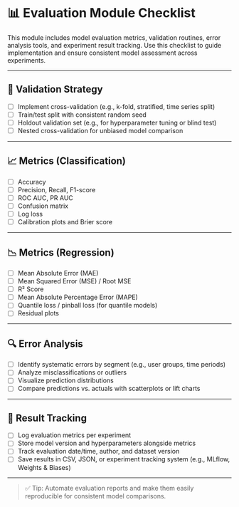 # 📊 Evaluation Module Checklist

This module includes model evaluation metrics, validation routines, error analysis tools, and experiment result tracking. Use this checklist to guide implementation and ensure consistent model assessment across experiments.

---

## 🧪 Validation Strategy

- [ ] Implement cross-validation (e.g., k-fold, stratified, time series split)
- [ ] Train/test split with consistent random seed
- [ ] Holdout validation set (e.g., for hyperparameter tuning or blind test)
- [ ] Nested cross-validation for unbiased model comparison

---

## 📈 Metrics (Classification)

- [ ] Accuracy
- [ ] Precision, Recall, F1-score
- [ ] ROC AUC, PR AUC
- [ ] Confusion matrix
- [ ] Log loss
- [ ] Calibration plots and Brier score

---

## 📉 Metrics (Regression)

- [ ] Mean Absolute Error (MAE)
- [ ] Mean Squared Error (MSE) / Root MSE
- [ ] R² Score
- [ ] Mean Absolute Percentage Error (MAPE)
- [ ] Quantile loss / pinball loss (for quantile models)
- [ ] Residual plots

---

## 🔍 Error Analysis

- [ ] Identify systematic errors by segment (e.g., user groups, time periods)
- [ ] Analyze misclassifications or outliers
- [ ] Visualize prediction distributions
- [ ] Compare predictions vs. actuals with scatterplots or lift charts

---

## 📁 Result Tracking

- [ ] Log evaluation metrics per experiment
- [ ] Store model version and hyperparameters alongside metrics
- [ ] Track evaluation date/time, author, and dataset version
- [ ] Save results in CSV, JSON, or experiment tracking system (e.g., MLflow, Weights & Biases)

---

> ✅ Tip: Automate evaluation reports and make them easily reproducible for consistent model comparisons.

